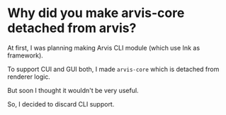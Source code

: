 # Why did you make arvis-core detached from arvis?

At first, I was planning making Arvis CLI module (which use Ink as framework).

To support CUI and GUI both, I made `arvis-core` which is detached from renderer logic.

But soon I thought it wouldn't be very useful.

So, I decided to discard CLI support.
